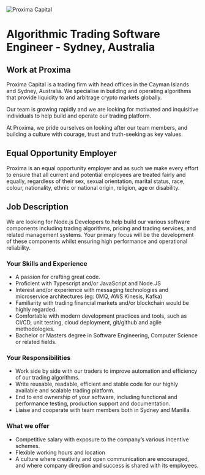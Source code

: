 <!-- markdownlint-disable-next-line MD041 -->
![Proxima Capital](images/Proxima.png "Proxima Capital")

# Algorithmic Trading Software Engineer - Sydney, Australia

## Work at Proxima

Proxima Capital is a trading firm with head offices in the Cayman Islands
and Sydney, Australia. We specialise in building and operating algorithms
that provide liquidity to and arbitrage crypto markets globally.

Our team is growing rapidly and we are looking for motivated and inquisitive
individuals to help build and operate our trading platform.

At Proxima, we pride ourselves on looking after our team members, and building
a culture with courage, trust and truth-seeking as key values.

## Equal Opportunity Employer

Proxima is an equal opportunity employer and as such we make every effort to
ensure that all current and potential employees are treated fairly and equally,
regardless of their sex, sexual orientation, marital status, race, colour,
nationality, ethnic or national origin, religion, age or disability.

## Job Description

We are looking for Node.js Developers to help build our various software
components including trading algorithms, pricing and trading services, and
related management systems. Your primary focus will be the development of these
components whilst ensuring high performance and operational reliability.

### Your Skills and Experience

* A passion for crafting great code.
* Proficient with Typescript and/or JavaScript and Node.JS
* Interest and/or experience with messaging technologies and microservice
  architectures (eg: 0MQ, AWS Kinesis, Kafka)
* Familiarity with trading financial markets and/or blockchain would be highly
  regarded.
* Comfortable with modern development practices and tools, such as CI/CD, unit
  testing, cloud deployment, git/github and agile methodologies.
* Bachelor or Masters degree in Software Engineering, Computer Science or
  related fields.

### Your Responsibilities

* Work side by side with our traders to improve automation and efficiency of our
  trading algorithms.
* Write reusable, readable, efficient and stable code for our highly available
  and scalable trading platform.
* End to end ownership of your software, including functional and performance
  testing, production support and documentation.
* Liaise and cooperate with team members both in Sydney and Manilla.

### What we offer

* Competitive salary with exposure to the company’s various incentive schemes.
* Flexible working hours and location
* A culture where creativity and open communication are encouraged, and where
  company direction and success is shared with its employees.
